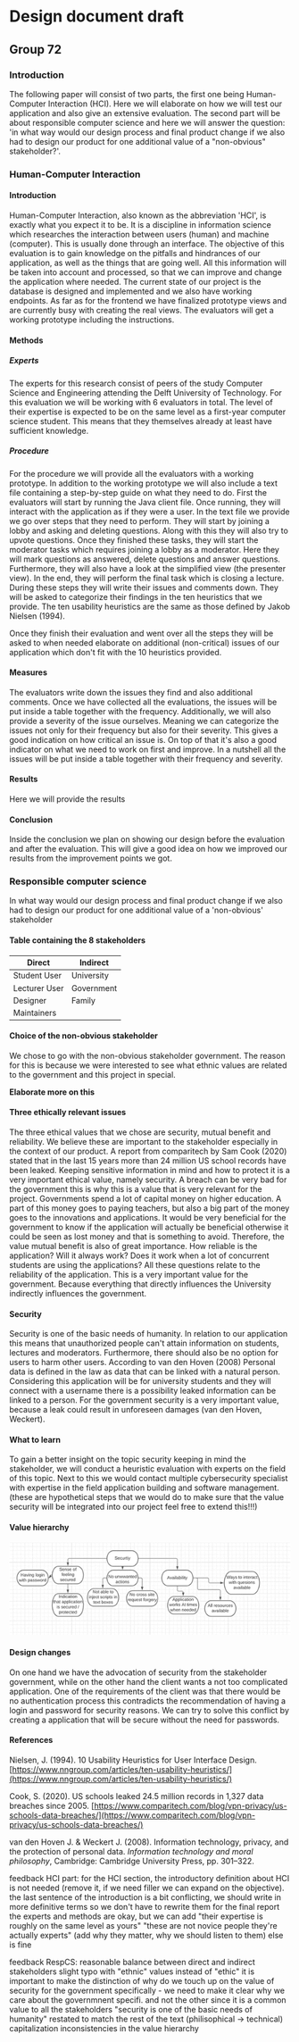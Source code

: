 # Design document draft

## Group 72

### Introduction

The following paper will consist of two parts, the first one being Human-Computer Interaction (HCI). Here we will elaborate on how we will test our application and also give an extensive evaluation. The second part will be about responsible computer science and here we will answer the question: &#39;in what way would our design process and final product change if we also had to design our product for one additional value of a &quot;non-obvious&quot; stakeholder?&#39;.

### Human-Computer Interaction

#### Introduction

Human-Computer Interaction, also known as the abbreviation &#39;HCI&#39;, is exactly what you expect it to be. It is a discipline in information science which researches the interaction between users (human) and machine (computer). This is usually done through an interface. The objective of this evaluation is to gain knowledge on the pitfalls and hindrances of our application, as well as the things that are going well. All this information will be taken into account and processed, so that we can improve and change the application where needed. The current state of our project is the database is designed and implemented and we also have working endpoints. As far as for the frontend we have finalized prototype views and are currently busy with creating the real views. The evaluators will get a working prototype including the instructions.

#### Methods

##### Experts

The experts for this research consist of peers of the study Computer Science and Engineering attending the Delft University of Technology. For this evaluation we will be working with 6 evaluators in total. The level of their expertise is expected to be on the same level as a first-year computer science student. This means that they themselves already at least have sufficient knowledge.

##### Procedure

For the procedure we will provide all the evaluators with a working prototype. In addition to the working prototype we will also include a text file containing a step-by-step guide on what they need to do. First the evaluators will start by running the Java client file. Once running, they will interact with the application as if they were a user. In the text file we provide we go over steps that they need to perform. They will start by joining a lobby and asking and deleting questions. Along with this they will also try to upvote questions. Once they finished these tasks, they will start the moderator tasks which requires joining a lobby as a moderator. Here they will mark questions as answered, delete questions and answer questions. Furthermore, they will also have a look at the simplified view (the presenter view). In the end, they will perform the final task which is closing a lecture. During these steps they will write their issues and comments down. They will be asked to categorize their findings in the ten heuristics that we provide. The ten usability heuristics are the same as those defined by Jakob Nielsen (1994).

Once they finish their evaluation and went over all the steps they will be asked to when needed elaborate on additional (non-critical) issues of our application which don&#39;t fit with the 10 heuristics provided.

#### Measures

The evaluators write down the issues they find and also additional comments. Once we have collected all the evaluations, the issues will be put inside a table together with the frequency. Additionally, we will also provide a severity of the issue ourselves. Meaning we can categorize the issues not only for their frequency but also for their severity. This gives a good indication on how critical an issue is. On top of that it&#39;s also a good indicator on what we need to work on first and improve. In a nutshell all the issues will be put inside a table together with their frequency and severity.

#### Results

Here we will provide the results

#### Conclusion

Inside the conclusion we plan on showing our design before the evaluation and after the evaluation. This will give a good idea on how we improved our results from the improvement points we got.

### Responsible computer science

In what way would our design process and final product change if we also had to design our product for one additional value of a &#39;non-obvious&#39; stakeholder

#### Table containing the 8 stakeholders

| Direct | Indirect |
| --- | --- |
| Student User | University |
| Lecturer User | Government |
| Designer | Family |
| Maintainers | |

#### Choice of the non-obvious stakeholder

We chose to go with the non-obvious stakeholder government. The reason for this is because we were interested to see what ethnic values are related to the government and this project in special.

**Elaborate more on this**

#### Three ethically relevant issues

The three ethical values that we chose are security, mutual benefit and reliability. We believe these are important to the stakeholder especially in the context of our product. A report from comparitech by Sam Cook (2020) stated that in the last 15 years more than 24 million US school records have been leaked. Keeping sensitive information in mind and how to protect it is a very important ethical value, namely security. A breach can be very bad for the government this is why this is a value that is very relevant for the project. Governments spend a lot of capital money on higher education. A part of this money goes to paying teachers, but also a big part of the money goes to the innovations and applications. It would be very beneficial for the government to know if the application will actually be beneficial otherwise it could be seen as lost money and that is something to avoid. Therefore, the value mutual benefit is also of great importance. How reliable is the application? Will it always work? Does it work when a lot of concurrent students are using the applications? All these questions relate to the reliability of the application. This is a very important value for the government. Because everything that directly influences the University indirectly influences the government.

#### Security

Security is one of the basic needs of humanity. In relation to our application this means that unauthorized people can&#39;t attain information on students, lectures and moderators. Furthermore, there should also be no option for users to harm other users. According to van den Hoven (2008) Personal data is defined in the law as data that can be linked with a natural person. Considering this application will be for university students and they will connect with a username there is a possibility leaked information can be linked to a person. For the government security is a very important value, because a leak could result in unforeseen damages (van den Hoven, Weckert).

#### What to learn

To gain a better insight on the topic security keeping in mind the stakeholder, we will conduct a heuristic evaluation with experts on the field of this topic. Next to this we would contact multiple cybersecurity specialist with expertise in the field application building and software management. (these are hypothetical steps that we would do to make sure that the value security will be integrated into our project feel free to extend this!!!)

#### Value hierarchy

![](value_hierarchy.png)

#### Design changes

On one hand we have the advocation of security from the stakeholder government, while on the other hand the client wants a not too complicated application. One of the requirements of the client was that there would be no authentication process this contradicts the recommendation of having a login and password for security reasons. We can try to solve this conflict by creating a application that will be secure without the need for passwords.

#### References

Nielsen, J. (1994). 10 Usability Heuristics for User Interface Design. [https://www.nngroup.com/articles/ten-usability-heuristics/](https://www.nngroup.com/articles/ten-usability-heuristics/)

Cook, S. (2020). US schools leaked 24.5 million records in 1,327 data breaches since 2005. [https://www.comparitech.com/blog/vpn-privacy/us-schools-data-breaches/](https://www.comparitech.com/blog/vpn-privacy/us-schools-data-breaches/)

van den Hoven J. &amp; Weckert J. (2008). Information technology, privacy, and the protection of personal data. _Information technology and moral philosophy_, Cambridge: Cambridge University Press, pp. 301–322.



feedback HCI part:
for the HCI section, the introductory definition about HCI is not needed (remove it, if we need filler we can expand on the objective).
the last sentence of the introduction is a bit conflicting, we should write in more definitive terms so we don't have to rewrite them for the final report
the experts and methods are okay, but we can add "their expertise is roughly on the same level as yours" "these are not novice people they're actually experts" (add why they matter, why we should listen to them)
else is fine

feedback RespCS:
reasonable balance between direct and indirect stakeholders
slight typo with "ethnic" values instead of "ethic"
it is important to make the distinction of why do we touch up on the value of security for the government specifically - we need to make it clear why we care about the governmnent specifi. and not the other since it is a common value to all the stakeholders
"security is one of the basic needs of humanity" restated to match the rest of the text (philisophical -> technical)
capitalization inconsistencies in the value hierarchy